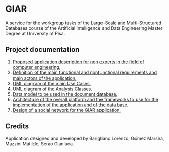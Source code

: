 # GIAR
A service for the workgroup tasks of the Large-Scale and Multi-Structured Databases course of the Artificial Intelligence and Data Engineering Master Degree at University of Pisa.

## Project documentation

1) [Proposed application description for non experts in the field of computer engineering.](/docs/Design.md#1-introduction)
2) [Definition of the main functional and nonfunctional requirements and main actors of the application.](/docs/Design.md#2-actors-of-the-system)
3) [UML diagram of the main Use Cases.](/docs/Design.md#5-use-cases-diagram)
4) [UML diagram of the Analysis Classes.](/docs/Design.md#6-analysis-classes-diagram)
5) [Data model to be used in the document database.](/docs/Design.md#7-data-model)
6) [Architecture of the overall platform and the frameworks to use for the implementation of the application and of the data base.](/docs/Design.md#8-software-architecture)
7) [Design of a social network for the GIAR application.](/docs/DesignGraph.md)


## Credits

Application designed and developed by Barigliano Lorenzo, Gómez Marsha, Mazzini Matilde, Serao Gianluca.
